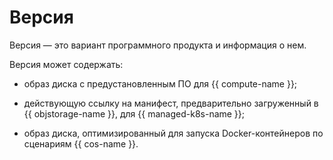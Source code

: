 # Версия

Версия — это вариант программного продукта и информация о нем.

Версия может содержать:

* образ диска с предустановленным ПО для {{ compute-name }};

* действующую ссылку на манифест, предварительно загруженный в {{ objstorage-name }}, для {{ managed-k8s-name }};

* образ диска, оптимизированный для запуска Docker-контейнеров по сценариям {{ cos-name }}.
